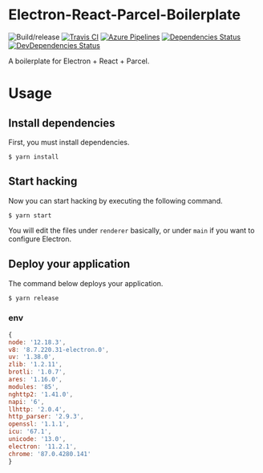 # Electron-React-Parcel-Boilerplate
![Build/release](https://github.com/bung87/electron-react-parcel-boilerplate/workflows/Build/release/badge.svg?branch=main)
[![Travis CI](https://img.shields.io/travis/com/bung87/electron-react-parcel-boilerplate/master.svg?label=Travis%20CI&style=flat-square)](https://travis-ci.com/bung87/electron-react-parcel-boilerplate)
[![Azure Pipelines](https://img.shields.io/vso/build/bung87/electron-react-parcel-boilerplate/9/master.svg?label=Azure%20Pipelines&style=flat-square)](https://dev.azure.com/bung87/electron-react-parcel-boilerplate/_build/latest?definitionId=9)
[![Dependencies Status](https://img.shields.io/david/bung87/electron-react-parcel-boilerplate.svg?style=flat-square)](https://david-dm.org/bung87/electron-react-parcel-boilerplate)
[![DevDependencies Status](https://img.shields.io/david/dev/bung87/electron-react-parcel-boilerplate.svg?style=flat-square)](https://david-dm.org/bung87/electron-react-parcel-boilerplate?type=dev)

A boilerplate for Electron + React + Parcel.

# Usage
## Install dependencies
First, you must install dependencies.
```shell
$ yarn install
```

## Start hacking
Now you can start hacking by executing the following command.
```shell
$ yarn start
```
You will edit the files under `renderer` basically, or under `main` if you want to configure Electron.

## Deploy your application
The command below deploys your application.
```shell
$ yarn release
```  

### env
``` js
{
node: '12.18.3',
v8: '8.7.220.31-electron.0',
uv: '1.38.0',
zlib: '1.2.11',
brotli: '1.0.7',
ares: '1.16.0',
modules: '85',
nghttp2: '1.41.0',
napi: '6',
llhttp: '2.0.4',
http_parser: '2.9.3',
openssl: '1.1.1',
icu: '67.1',
unicode: '13.0',
electron: '11.2.1',
chrome: '87.0.4280.141'
}
```